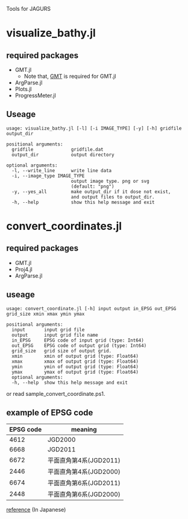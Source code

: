 Tools for JAGURS

# visualize_bathy.jl

## required packages
- GMT.jl
  -  Note that, [GMT](https://github.com/GenericMappingTools/gmt/blob/master/INSTALL.md) is required for GMT.jl
- ArgParse.jl
- Plots.jl
- ProgressMeter.jl

## Useage
```
usage: visualize_bathy.jl [-l] [-i IMAGE_TYPE] [-y] [-h] gridfile output_dir

positional arguments:
  gridfile              gridfile.dat
  output_dir            output directory

optional arguments:
  -l, --write_line      write line data
  -i, --image_type IMAGE_TYPE
                        output image type. png or svg 
                        (default: "png")
  -y, --yes_all         make output_dir if it dose not exist, 
                        and output files to output_dir.
  -h, --help            show this help message and exit
```

# convert_coordinates.jl
## required packages
- GMT.jl
- Proj4.jl
- ArgParse.jl

## useage
```
usage: convert_coordinate.jl [-h] input output in_EPSG out_EPSG grid_size xmin xmax ymin ymax

positional arguments:
  input       input grid file
  output      input grid file name
  in_EPSG     EPSG code of input grid (type: Int64)
  out_EPSG    EPSG code of output grid (type: Int64)
  grid_size   grid size of output grid.
  xmin        xmin of output grid (type: Float64)
  xmax        xmax of output grid (type: Float64)
  ymin        ymin of output grid (type: Float64)
  ymax        ymax of output grid (type: Float64)
  optional arguments:
  -h, --help  show this help message and exit
```
or read sample_convert_coordinate.ps1.


## example of EPSG code
EPSG code | meaning
----------|--------
4612      | JGD2000
6668      | JGD2011
6672      | 平面直角第4系(JGD2011)
2446      | 平面直角第4系(JGD2000)
6674      | 平面直角第6系(JGD2011)
2448      | 平面直角第6系(JGD2000)

[reference](http://tmizu23.hatenablog.com/entry/20091215/1260868350) (In Japanese)
